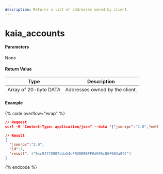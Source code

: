 ```yaml
---
description: Returns a list of addresses owned by client.
---
```


# kaia\_accounts

#### **Parameters**

None

#### **Return Value**

| Type                  | Description                    |
| --------------------- | ------------------------------ |
| Array of 20-byte DATA | Addresses owned by the client. |

#### Example

{% code overflow="wrap" %}
```json
// Request
curl -H "Content-Type: application/json" --data '{"jsonrpc":"2.0","method":"kaia_accounts","params":[],"id":1}' http://kaia.blockpi.network/v1/rpc/your-api-key

// Result
{
  "jsonrpc":"2.0",
  "id":1,
  "result": ["0xc94770007dda54cF92009BFF0dE90c06F603a09f"]
}
```
{% endcode %}
